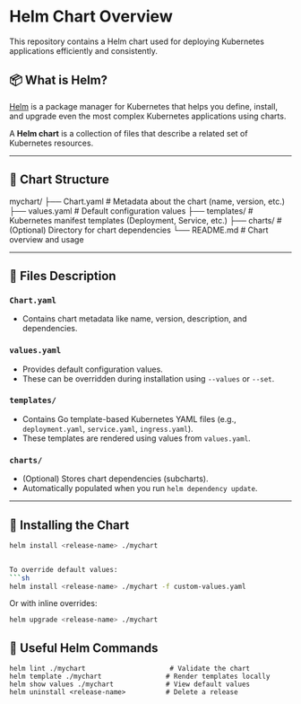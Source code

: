 # Helm Chart Overview

This repository contains a Helm chart used for deploying Kubernetes applications efficiently and consistently.

## 📦 What is Helm?

[Helm](https://helm.sh/) is a package manager for Kubernetes that helps you define, install, and upgrade even the most complex Kubernetes applications using charts.

A **Helm chart** is a collection of files that describe a related set of Kubernetes resources.

---

## 📁 Chart Structure

mychart/
├── Chart.yaml # Metadata about the chart (name, version, etc.)
├── values.yaml # Default configuration values
├── templates/ # Kubernetes manifest templates (Deployment, Service, etc.)
├── charts/ # (Optional) Directory for chart dependencies
└── README.md # Chart overview and usage


---

## 📜 Files Description

### `Chart.yaml`
- Contains chart metadata like name, version, description, and dependencies.

### `values.yaml`
- Provides default configuration values.
- These can be overridden during installation using `--values` or `--set`.

### `templates/`
- Contains Go template-based Kubernetes YAML files (e.g., `deployment.yaml`, `service.yaml`, `ingress.yaml`).
- These templates are rendered using values from `values.yaml`.

### `charts/`
- (Optional) Stores chart dependencies (subcharts).
- Automatically populated when you run `helm dependency update`.

---

## 🚀 Installing the Chart

```bash
helm install <release-name> ./mychart


To override default values:
```sh
helm install <release-name> ./mychart -f custom-values.yaml
```

Or with inline overrides:
```sh
helm upgrade <release-name> ./mychart
```

## 🧰 Useful Helm Commands

```
helm lint ./mychart                     # Validate the chart
helm template ./mychart                # Render templates locally
helm show values ./mychart             # View default values
helm uninstall <release-name>          # Delete a release
```
